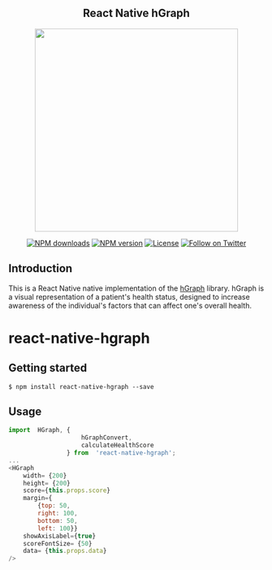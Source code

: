 
  <h2 align="center">React Native hGraph</h2>
<p align="center">
  <a href="https://humanapi.co">
    <img width="400" src="https://firebasestorage.googleapis.com/v0/b/health-score-6740b.appspot.com/o/development%2Fresources%2Fimages%2FSimulator%20Screen%20Shot%20-%20iPhone%208%20Plus%20-%202018-04-07%20at%2022.07.28.png?alt=media&token=48afa9ee-7256-4623-b335-6d1b6a257341"><br/>
  </a>

</p>

<p align="center">
  <a href="https://www.npmjs.com/package/react-native-human-api"><img src="https://img.shields.io/npm/dt/react-native-human-api.svg?style=flat-square" alt="NPM downloads"></a>
  <a href="https://www.npmjs.com/package/react-native-human-api"><img src="https://img.shields.io/npm/v/react-native-human-api.svg?style=flat-square" alt="NPM version"></a>
  <a href="/LICENSE"><img src="https://img.shields.io/aur/license/yaourt.svg?style=flat-square" alt="License"></a>
  <a href="https://twitter.com/citizenhealth"><img src="https://img.shields.io/twitter/follow/CitizenHealthio.svg?style=social&logo=twitter&label=Follow" alt="Follow on Twitter"></a>
</p>

## Introduction

This is a React Native native implementation of the  [hGraph](http://hgraph.org/) library. hGraph is a visual representation of a patient's health status, designed to increase awareness of the individual's factors that can affect one's overall health.

# react-native-hgraph

## Getting started

`$ npm install react-native-hgraph --save`


## Usage
```javascript
import  HGraph, { 
					hGraphConvert, 
					calculateHealthScore 
				} from  'react-native-hgraph';
...
<HGraph
	width= {200}
	height= {200}
	score={this.props.score}
	margin={
		{top: 50,
		right: 100,
		bottom: 50,
		left: 100}}
	showAxisLabel={true}
	scoreFontSize= {50}
	data= {this.props.data}
/>
```

